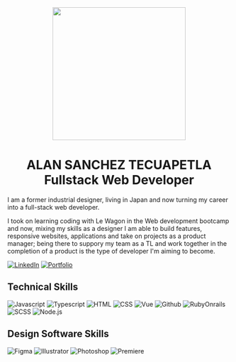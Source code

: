 <div align="center">
<img src="https://github.com/user-attachments/assets/f8e63ba6-2a39-4678-b204-1145418a5d93" align="center" width="300">   
</div>


<h1 align="center">ALAN SANCHEZ TECUAPETLA
<br>
Fullstack Web Developer
</h1>

I am a former industrial designer, living in Japan and now turning my career into a full-stack web developer. 

I took on learning coding with Le Wagon in the Web development bootcamp and now, mixing my skills as a designer I am able to build features, responsive websites, applications and take on projects as a product manager; being there to suppory my team as a TL and work together in the completion of a product is the type of developer I'm aiming to become.


  <a href="https://www.linkedin.com/in/alan-tecuapetla/" rel="nofollow">
    <img src="https://camo.githubusercontent.com/591c02e8ff595d43e0b35b1b29aed639a7154b959cd8f8c854b9e176d885b094/68747470733a2f2f696d672e736869656c64732e696f2f62616467652f4c696e6b6564496e2d3030373742353f7374796c653d666f722d7468652d6261646765266c6f676f3d6c696e6b6564696e266c6f676f436f6c6f723d7768697465" alt="LinkedIn" data-canonical-src="https://img.shields.io/badge/LinkedIn-0077B5?style=for-the-badge&amp;logo=linkedin&amp;logoColor=white" style="max-width: 100%;"></a>
  <a href="https://alan-tecuapetla.com/" rel="nofollow">
    <img src="https://img.shields.io/badge/-Portfolio-E20A48?style=for-the-badge" alt="Portfolio" data-canonical-src="https://img.shields.io/badge/-Portfolio-E20A48?style=for-the-badge" style="max-width: 100%;"></a>

## Technical Skills
<!-- ![GihubBanner upd skills](https://github.com/Alan-Tecua/Alan-Tecua/assets/71210297/e394243f-a119-4292-a55c-94ef972d0210) --> 
<p dir="auto">
  <img src="https://img.shields.io/badge/-JavaScript-333333?style=flat&amp;logo=javascript" alt="Javascript" style="max-width: 100%;">
  <img src="https://img.shields.io/badge/-TypeScript-333333?style=flat&amp;logo=typescript" alt="Typescript" style="max-width: 100%;">
  <img src="https://img.shields.io/badge/-HTML-333333?style=flat&logo=HTML5" alt="HTML" style="max-width: 100%;">
  <img src="https://img.shields.io/badge/-CSS-333333?style=flat&logo=CSS3" alt="CSS" style="max-width: 100%;">
  <img src="https://img.shields.io/badge/-Vue-333333?style=flat&logo=VUE" alt="Vue" style="max-width: 100%;">
  <img src="https://img.shields.io/badge/-GitHub-333333?style=flat&amp;logo=github" alt="Github" style="max-width: 100%;">
  <img src="https://img.shields.io/badge/-Ruby_on_Rails-333333?style=flat&logo=ruby" alt="RubyOnrails" style="max-width: 100%;">
  <img src="https://img.shields.io/badge/-SASS-333333?style=flat&logo=SASS" alt="SCSS" style="max-width: 100%;">
  <img src="https://img.shields.io/badge/-Node.js-333333?style=flat&logo=node.js" alt="Node.js" style="max-width: 100%;">  
</p>

## Design Software Skills 
<p dir="auto">
  <img src="https://img.shields.io/badge/-figma-333333?style=flat&logo=figma" alt="Figma" style="max-width: 100%;">
  <img src="https://img.shields.io/badge/-Illustrator-333333?style=flat&logo=adobe-illustrator" alt="Illustrator" style="max-width: 100%;">
  <img src="https://img.shields.io/badge/-Photoshop-333333?style=flat&logo=adobe-photoshop" alt="Photoshop" style="max-width: 100%;">
  <img src="https://img.shields.io/badge/-Premiere-333333?style=flat&logo=adobe-premiere-pro" alt="Premiere" style="max-width: 100%;">
</p>

<!-- ### Hello there! I'm Alan 👋    <img src="https://camo.githubusercontent.com/3bb5bcea14973fd4e53db973ea920d9ef9d09f18b8483ae82a2c580be369cdf8/68747470733a2f2f696d672e736869656c64732e696f2f62616467652f2d4769744875622d3333333333333f7374796c653d666c6174266c6f676f3d676974687562" alt="GitHub" data-canonical-src="https://img.shields.io/badge/-GitHub-333333?style=flat&amp;logo=github" style="max-width: 100%;">
  <img src="https://camo.githubusercontent.com/4672cdbf8d3d37f16af34b04ab939103cf811ec32c90ba1d4114064d968fca2c/68747470733a2f2f696d672e736869656c64732e696f2f62616467652f2d547970655363726970742d3333333333333f7374796c653d666c6174266c6f676f3d74797065736372697074" alt="TypeScript" data-canonical-src="https://img.shields.io/badge/-TypeScript-333333?style=flat&amp;logo=typescript" style="max-width: 100%;">
    <img src="https://camo.githubusercontent.com/7533cf04f3aee7c09a42eec7cc35795091924e730e82893068eb0c1c58d2c5ce/68747470733a2f2f696d672e736869656c64732e696f2f62616467652f2d4a6176615363726970742d3333333333333f7374796c653d666c6174266c6f676f3d6a617661736372697074" alt="JavaScript" data-canonical-src="https://img.shields.io/badge/-JavaScript-333333?style=flat&amp;logo=javascript" style="max-width: 100%;">
  -->
